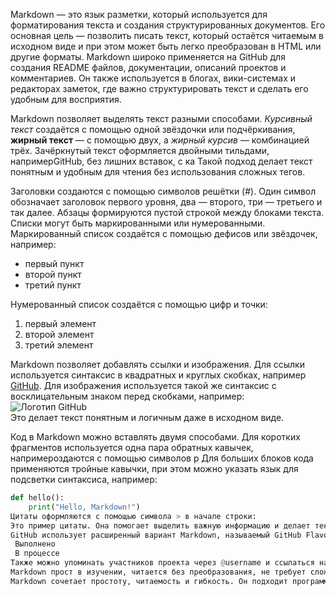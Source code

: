 Markdown — это язык разметки, который используется для форматирования текста и создания структурированных документов. Его основная цель — позволить писать текст, который остаётся читаемым в исходном виде и при этом может быть легко преобразован в HTML или другие форматы. Markdown широко применяется на GitHub для создания README файлов, документации, описаний проектов и комментариев. Он также используется в блогах, вики-системах и редакторах заметок, где важно структурировать текст и сделать его удобным для восприятия.

Markdown позволяет выделять текст разными способами. *Курсивный текст* создаётся с помощью одной звёздочки или подчёркивания, **жирный текст** — с помощью двух, а *жирный курсив* — комбинацией трёх. Зачёркнутый текст оформляется двойными тильдами, напримерGitHub, без лишних вставок, с ка Такой подход делает текст понятным и удобным для чтения без использования сложных тегов.

Заголовки создаются с помощью символов решётки (#). Один символ обозначает заголовок первого уровня, два — второго, три — третьего и так далее. Абзацы формируются пустой строкой между блоками текста. Списки могут быть маркированными или нумерованными. Маркированный список создаётся с помощью дефисов или звёздочек, например:
- первый пункт
- второй пункт
- третий пункт

Нумерованный список создаётся с помощью цифр и точки:
1. первый элемент
2. второй элемент
3. третий элемент

Markdown позволяет добавлять ссылки и изображения. Для ссылки используется синтаксис в квадратных и круглых скобках, например [GitHub](https://github.com). Для изображения используется такой же синтаксис с восклицательным знаком перед скобками, например:  
![Логотип GitHub](https://github.githubassets.com/images/modules/logos_page/GitHub-Mark.png)  
Это делает текст понятным и логичным даже в исходном виде.

Код в Markdown можно вставлять двумя способами. Для коротких фрагментов используется одна пара обратных кавычек, напримероздаются с помощью символов р Для больших блоков кода применяются тройные кавычки, при этом можно указать язык для подсветки синтаксиса, например:
```python
def hello():
    print("Hello, Markdown!")
Цитаты оформляются с помощью символа > в начале строки:
Это пример цитаты. Она помогает выделить важную информацию и делает текст более структурированным.
GitHub использует расширенный вариант Markdown, называемый GitHub Flavored Markdown, который поддерживает дополнительные возможности. Например, можно создавать чекбоксы:
 Выполнено
 В процессе
Также можно упоминать участников проекта через @username и ссылаться на задачи или pull requests через #номер задачи, например #12. Это делает Markdown не только инструментом форматирования, но и средством коммуникации внутри команды разработчиков.
Markdown прост в изучении, читается без преобразования, не требует сложных тегов и легко конвертируется в другие форматы, включая HTML и PDF. Он подходит для создания документации, инструкций, статей, заметок и отчётов. Markdown позволяет создавать аккуратные, логично структурированные документы, которые легко редактировать, дополнять и поддерживать.
Markdown сочетает простоту, читаемость и гибкость. Он подходит программистам, авторам, студентам и всем, кто работает с текстом. Его главная философия заключается в том, чтобы писать просто и получать чистый, удобный и профессионально оформленный результат. Markdown делает документы понятными, структурированными и доступными для чтения как в исходном виде, так и после преобразования.
